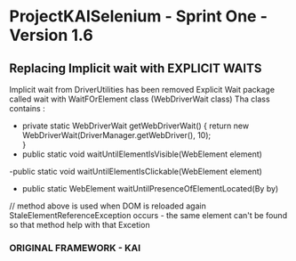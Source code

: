 # ProjectKAISelenium - Sprint One -Version 1.6


## Replacing Implicit wait with EXPLICIT WAITS 

Implicit wait from DriverUtilities has been removed
Explicit Wait package called wait with WaitFOrElement class (WebDriverWait class)
Tha class contains :
- private static WebDriverWait getWebDriverWait() {
        return new WebDriverWait(DriverManager.getWebDriver(), 10);   
        }
-  public static void waitUntilElementIsVisible(WebElement element)

-public static void waitUntilElementIsClickable(WebElement element)

- public static WebElement waitUntilPresenceOfElementLocated(By by)  

// method above is used when DOM is reloaded again StaleElementReferenceException occurs - the same element can't be found so that method help with that Excetion




     
       

### ORIGINAL FRAMEWORK - KAI

